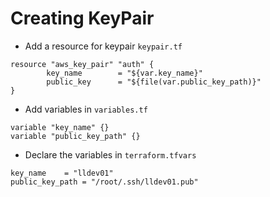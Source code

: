# Creating KeyPair

- Add a resource for keypair `keypair.tf`

```
resource "aws_key_pair" "auth" {
        key_name        = "${var.key_name}"
        public_key      = "${file(var.public_key_path)}"
}
```

- Add variables in `variables.tf`

```
variable "key_name" {}
variable "public_key_path" {}
```

- Declare the variables in `terraform.tfvars`

```
key_name	= "lldev01"
public_key_path	= "/root/.ssh/lldev01.pub"
```
